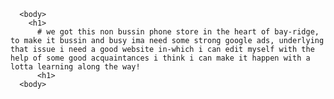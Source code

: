 <DOCTYPE html>
  <html>
    <head> <title>#hello-world</title>
    <head>
      
      <body>
        <h1>
          # we got this non bussin phone store in the heart of bay-ridge, to make it bussin and busy ima need some strong google ads, underlying that issue i need a good website in-which i can edit myself with the help of some good acquaintances i think i can make it happen with a lotta learning along the way!
          <h1>
      <body>
